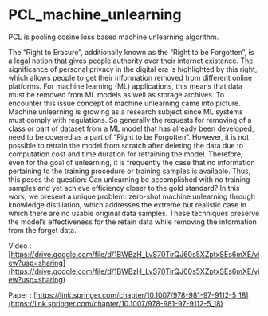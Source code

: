 # PCL_machine_unlearning
PCL is pooling cosine loss based machine unlearning algorithm.

The “Right to Erasure”, additionally known as the “Right to be Forgotten”, is a legal notion that gives people authority over their internet existence. The significance of personal privacy in the digital era is highlighted by this right, which allows people to get their information removed from different online platforms. For machine learning (ML) applications, this means that data must be removed from ML models as well as storage archives. To encounter this issue concept of machine unlearning came into picture. Machine unlearning is growing as a research subject since ML systems must comply with regulations. So generally the requests for removing of a class or part of dataset from a ML model that has already been developed, need to be covered as a part of “Right to be Forgotten”. However, it is not possible to retrain the model from scratch after deleting the data due to computation cost and time duration for retraining the model. Therefore, even for the goal of unlearning, it is frequently the case that no information pertaining to the training procedure or training samples is available. Thus, this poses the question: Can unlearning be accomplished with no training samples and yet achieve efficiency closer to the gold standard? In this work, we present a unique problem: zero-shot machine unlearning through knowledge distillation, which addresses the extreme but realistic case in which there are no usable original data samples. These techniques preserve the model’s effectiveness for the retain data while removing the information from the forget data.

Video : [https://drive.google.com/file/d/1BWBzH_LvS70TirQJ60s5XZptxSEs6mXE/view?usp=sharing](https://drive.google.com/file/d/1BWBzH_LvS70TirQJ60s5XZptxSEs6mXE/view?usp=sharing)

Paper : [https://link.springer.com/chapter/10.1007/978-981-97-9112-5_18](https://link.springer.com/chapter/10.1007/978-981-97-9112-5_18)

